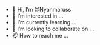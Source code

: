 - 👋 Hi, I’m @Nyanmaruss
- 👀 I’m interested in ...
- 🌱 I’m currently learning ...
- 💞️ I’m looking to collaborate on ...
- 📫 How to reach me ...

<!---
Nyanmaruss/Nyanmaruss is a ✨ special ✨ repository because its `README.md` (this file) appears on your GitHub profile.
You can click the Preview link to take a look at your changes.
--->
